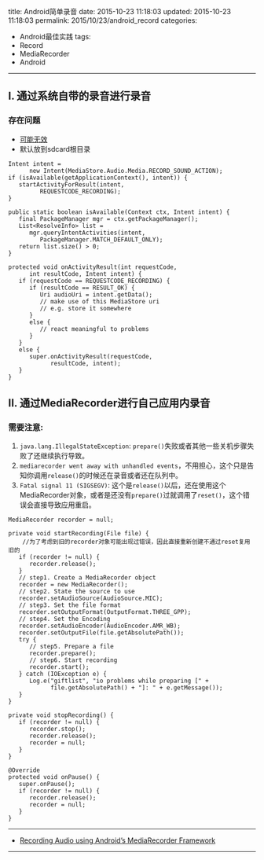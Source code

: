 title: Android简单录音
date: 2015-10-23 11:18:03
updated: 2015-10-23 11:18:03
permalink: 2015/10/23/android_record
categories:
- Android最佳实践
tags:
- Record
- MediaRecorder
- Android

---

## I. 通过系统自带的录音进行录音

### 存在问题

- [可能无效](http://www.grokkingandroid.com/checking-intent-availability/)
- 默认放到sdcard根目录

<!-- more -->

```
Intent intent =
      new Intent(MediaStore.Audio.Media.RECORD_SOUND_ACTION);
if (isAvailable(getApplicationContext(), intent)) {
   startActivityForResult(intent,
         REQUESTCODE_RECORDING);
}

public static boolean isAvailable(Context ctx, Intent intent) {
   final PackageManager mgr = ctx.getPackageManager();
   List<ResolveInfo> list =
      mgr.queryIntentActivities(intent,
         PackageManager.MATCH_DEFAULT_ONLY);
   return list.size() > 0;
}

protected void onActivityResult(int requestCode,
      int resultCode, Intent intent) {
   if (requestCode == REQUESTCODE_RECORDING) {
      if (resultCode == RESULT_OK) {
         Uri audioUri = intent.getData();
         // make use of this MediaStore uri
         // e.g. store it somewhere
      }
      else {
         // react meaningful to problems
      }
   }
   else {
      super.onActivityResult(requestCode,
            resultCode, intent);
   }
}
```

## II. 通过MediaRecorder进行自己应用内录音

### 需要注意:

1. `java.lang.IllegalStateException`: `prepare()`失败或者其他一些关机步骤失败了还继续执行导致。
2. `mediarecorder went away with unhandled events`，不用担心，这个只是告知你调用`release()`的时候还在录音或者还在队列中。
3. `Fatal signal 11 (SIGSEGV)`: 这个是`release()`以后，还在使用这个MediaRecorder对象，或者是还没有`prepare()`过就调用了`reset()`，这个错误会直接导致应用重启。


```
MediaRecorder recorder = null;

private void startRecording(File file) {
    //为了考虑到旧的recorder对象可能出现过错误，因此直接重新创建不通过reset复用旧的
   if (recorder != null) {
      recorder.release();
   }
   // step1. Create a MediaRecorder object
   recorder = new MediaRecorder();
   // step2. State the source to use
   recorder.setAudioSource(AudioSource.MIC);
   // step3. Set the file format
   recorder.setOutputFormat(OutputFormat.THREE_GPP);
   // step4. Set the Encoding
   recorder.setAudioEncoder(AudioEncoder.AMR_WB);
   recorder.setOutputFile(file.getAbsolutePath());
   try {
      // step5. Prepare a file
      recorder.prepare();
      // step6. Start recording
      recorder.start();
   } catch (IOException e) {
      Log.e("giftlist", "io problems while preparing [" +
            file.getAbsolutePath() + "]: " + e.getMessage());
   }
}

private void stopRecording() {
   if (recorder != null) {
      recorder.stop();
      recorder.release();
      recorder = null;
   }
}

@Override
protected void onPause() {
   super.onPause();
   if (recorder != null) {
      recorder.release();
      recorder = null;
   }
}
```

---

- [Recording Audio using Android’s MediaRecorder Framework](http://www.grokkingandroid.com/recording-audio-using-androids-mediarecorder-framework/)

---
